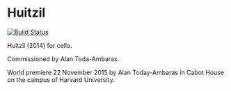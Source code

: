 Huitzil
=======

[![Build Status](https://travis-ci.org/trevorbaca/huitzil.svg?branch=master)](https://travis-ci.org/trevorbaca/huitzil)

Huitzil (2014) for cello.

Commissioned by Alan Toda-Ambaras.

World premiere 22 November 2015 by Alan Today-Ambaras in Cabot House on the
campus of Harvard University.